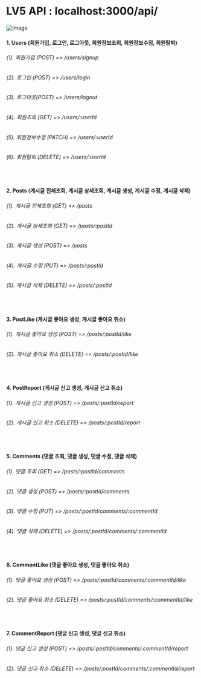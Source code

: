 # LV5 API  : localhost:3000/api/

![image](https://github.com/sangwoorhie/LV5/assets/131964697/b93c14e8-3ace-4174-87f0-1250f96c0712)

#### 1. Users (회원가입, 로그인, 로그아웃, 회원정보조회, 회원정보수정, 회원탈퇴)

###### (1). 회원가입 (POST) => /users/signup

###### (2). 로그인 (POST) => /users/login 

###### (3). 로그아웃(POST) => /users/logout

###### (4). 회원조회 (GET) => /users/:userId

###### (5). 회원정보수정 (PATCH) => /users/:userId

###### (6). 회원탈퇴 (DELETE) => /users/:userId    
<br/>



#### 2. Posts (게시글 전체조회, 게시글 상세조회, 게시글 생성, 게시글 수정, 게시글 삭제)

###### (1). 게시글 전체조회 (GET) => /posts

###### (2). 게시글 상세조회 (GET) => /posts/:postId

###### (3). 게시글 생성 (POST) => /posts

###### (4). 게시글 수정 (PUT) => /posts/:postId

###### (5). 게시글 삭제 (DELETE) => /posts/:postId
<br/>



#### 3. PostLike (게시글 좋아요 생성, 게시글 좋아요 취소)

###### (1). 게시글 좋아요 생성 (POST) => /posts/:postId/like

###### (2). 게시글 좋아요 취소 (DELETE) => /posts/:postId/like
<br/>



#### 4. PostReport (게시글 신고 생성, 게시글 신고 취소)

###### (1). 게시글 신고 생성 (POST) => /posts/:postId/report

###### (2). 게시글 신고 취소 (DELETE) => /posts/:postId/report
 <br/>



#### 5. Comments (댓글 조회, 댓글 생성, 댓글 수정, 댓글 삭제)

###### (1). 댓글 조회 (GET) => /posts/:postId/comments

###### (2). 댓글 생성 (POST) => /posts/:postId/comments

###### (3). 댓글 수정 (PUT) => /posts/:postId/comments/:commentId

###### (4). 댓글 삭제 (DELETE) => /posts/:postId/comments/:commentId

<br/>


#### 6. CommentLike (댓글 좋아요 생성, 댓글 좋아요 취소)

###### (1). 댓글 좋아요 생성 (POST) => /posts/:postId/comments/:commentId/like 

###### (2). 댓글 좋아요 취소 (DELETE) => /posts/:postId/comments/:commentId/like 
<br/>



#### 7. CommentReport (댓글 신고 생성, 댓글 신고 취소)

###### (1). 댓글 신고 생성 (POST) => /posts/:postId/comments/:commentId/report

###### (2). 댓글 신고 취소 (DELETE) => /posts/:postId/comments/:commentId/report


